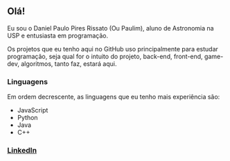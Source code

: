 ## Olá!
Eu sou o Daniel Paulo Pires Rissato (Ou Paulim), aluno de Astronomia na USP e entusiasta em programação.

Os projetos que eu tenho aqui no GitHub uso principalmente para estudar programação, seja qual for o intuito do projeto, back-end, front-end, game-dev, algoritmos, tanto faz, estará aqui.

### Linguagens
Em ordem decrescente, as linguagens que eu tenho mais experiência são:
- JavaScript
- Python
- Java
- C++
### <a href="https://www.linkedin.com/in/daniel-paulo-pires-rissato-055262183/">LinkedIn</a>
